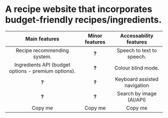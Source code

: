 # A recipe website that incorporates budget-friendly recipes/ingredients.

| Main features | Minor features | Accessability features |
| :-----------: | :------------: | :------------: |
| Recipe recommending system. | **?** | Speech to text to speech. |
| Ingredients API (budget options - premium options).  | **?** | Colour blind mode. |
| **?** | **?** | Keyboard assisted navigation |
| **?** | **?** | Search by image (AI/API) |
| Copy me | Copy me | Copy me |
